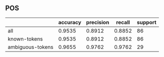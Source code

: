 
## POS

|                  | accuracy | precision | recall | support |
|------------------|----------|-----------|--------|---------|
| all              | 0.9535   | 0.8912    | 0.8852 | 86      |
| known-tokens     | 0.9535   | 0.8912    | 0.8852 | 86      |
| ambiguous-tokens | 0.9655   | 0.9762    | 0.9762 | 29      |

